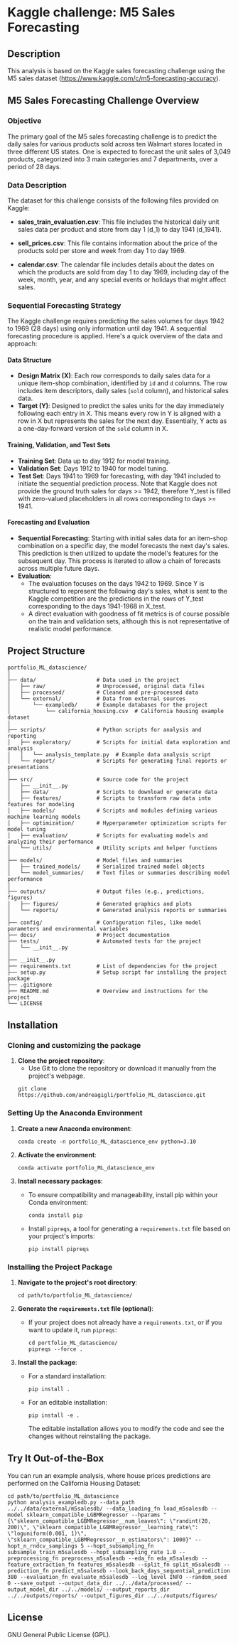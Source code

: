 # Kaggle challenge: M5 Sales Forecasting 

## Description
This analysis is based on the Kaggle sales forecasting challenge using the M5 sales dataset (https://www.kaggle.com/c/m5-forecasting-accuracy). 


## M5 Sales Forecasting Challenge Overview

### Objective

The primary goal of the M5 sales forecasting challenge is to predict the daily sales for various products sold across ten Walmart stores located in three different US states. 
One is expected to forecast the unit sales of 3,049 products, categorized into 3 main categories and 7 departments, over a period of 28 days. 


### Data Description

The dataset for this challenge consists of the following files provided on Kaggle:

- **sales_train_evaluation.csv**: This file includes the historical daily unit sales data per product and store from day 1 (d_1) to day 1941 (d_1941). 

- **sell_prices.csv**: This file contains information about the price of the products sold per store and week from day 1 to day 1969. 

- **calendar.csv**: The calendar file includes details about the dates on which the products are sold from day 1 to day 1969, including day of the week, month, year, and any special events or holidays that might affect sales. 


### Sequential Forecasting Strategy

The Kaggle challenge requires predicting the sales volumes for days 1942 to 1969 (28 days) using only information until day 1941.
A sequential forecasting procedure is applied. 
Here's a quick overview of the data and approach:

#### Data Structure
- **Design Matrix (X)**: Each row corresponds to daily sales data for a unique item-shop combination, identified by `id` and `d` columns. 
                         The row includes item descriptors, daily sales (`sold` column), and historical sales data.
- **Target (Y)**: Designed to predict the sales units for the day immediately following each entry in X. 
                  This means every row in Y is aligned with a row in X but represents the sales for the next day. 
                  Essentially, Y acts as a one-day-forward version of the `sold` column in X.

#### Training, Validation, and Test Sets
- **Training Set**: Data up to day 1912 for model training.
- **Validation Set**: Days 1912 to 1940 for model tuning.
- **Test Set**: Days 1941 to 1969 for forecasting, with day 1941 included to initiate the sequential prediction process.
                Note that Kaggle does not provide the ground truth sales for days >= 1942, therefore Y_test is filled with zero-valued placeholders in all rows corresponding to days >= 1941.

#### Forecasting and Evaluation
- **Sequential Forecasting**: Starting with initial sales data for an item-shop combination on a specific day, the model forecasts the next day's sales. 
                              This prediction is then utilized to update the model's features for the subsequent day. 
                              This process is iterated to allow a chain of forecasts across multiple future days. 
- **Evaluation**: 
  - The evaluation focuses on the days 1942 to 1969. Since Y is structured to represent the following day's sales, what is sent to the Kaggle competition are the predictions in the rows of Y_test corresponding to the days 1941-1968 in X_test.
  - A direct evaluation with goodness of fit metrics is of course possible on the train and validation sets, although this is not representative of realistic model performance.


## Project Structure

```
portfolio_ML_datascience/
│
├── data/                   # Data used in the project
│   ├── raw/                # Unprocessed, original data files
│   ├── processed/          # Cleaned and pre-processed data
│   └── external/           # Data from external sources
│       └── exampledb/      # Example databases for the project
│           └── california_housing.csv  # California housing example dataset
│
├── scripts/                # Python scripts for analysis and reporting
│   ├── exploratory/        # Scripts for initial data exploration and analysis
│   │   └── analysis_template.py  # Example data analysis script
│   └── report/             # Scripts for generating final reports or presentations
│
├── src/                    # Source code for the project
│   ├── __init__.py
│   ├── data/               # Scripts to download or generate data
│   ├── features/           # Scripts to transform raw data into features for modeling
│   ├── models/             # Scripts and modules defining various machine learning models
│   ├── optimization/       # Hyperparameter optimization scripts for model tuning
│   ├── evaluation/         # Scripts for evaluating models and analyzing their performance
│   └── utils/              # Utility scripts and helper functions
│
├── models/                 # Model files and summaries
│   ├── trained_models/     # Serialized trained model objects
│   └── model_summaries/    # Text files or summaries describing model performance
│
├── outputs/                # Output files (e.g., predictions, figures)
│   ├── figures/            # Generated graphics and plots
│   └── reports/            # Generated analysis reports or summaries
│
├── config/                 # Configuration files, like model parameters and environmental variables
├── docs/                   # Project documentation
├── tests/                  # Automated tests for the project
│   └── __init__.py
│
├── __init__.py	        		        
├── requirements.txt        # List of dependencies for the project
├── setup.py                # Setup script for installing the project package
├── .gitignore	
├── README.md               # Overview and instructions for the project	
└── LICENSE
```

## Installation

### Cloning and customizing the package

1. **Clone the project repository**:
	- Use Git to clone the repository or download it manually from the project's webpage.
	```
	git clone https://github.com/andreagigli/portfolio_ML_datascience.git
	```


### Setting Up the Anaconda Environment

1. **Create a new Anaconda environment**:
    ```
    conda create -n portfolio_ML_datascience_env python=3.10
    ```

2. **Activate the environment**:
    ```
    conda activate portfolio_ML_datascience_env
    ```

3. **Install necessary packages**:
    - To ensure compatibility and manageability, install pip within your Conda environment:
      ```
      conda install pip
      ```
    - Install `pipreqs`, a tool for generating a `requirements.txt` file based on your project's imports:
      ```
      pip install pipreqs
      ```

### Installing the Project Package

1. **Navigate to the project's root directory**:
      ```
	  cd path/to/portfolio_ML_datascience/
      ```

2. **Generate the `requirements.txt` file (optional)**:
    - If your project does not already have a `requirements.txt`, or if you want to update it, run `pipreqs`:
      ```
	  cd portfolio_ML_datascience/
      pipreqs --force . 
      ```

3. **Install the package**:
    - For a standard installation:
      ```
      pip install .
      ```
    - For an editable installation:
      ```
      pip install -e .
      ```
      The editable installation allows you to modify the code and see the changes without reinstalling the package.
	  

## Try It Out-of-the-Box

You can run an example analysis, where house prices predictions are performed on the California Housing Dataset:

```
cd path/to/portfolio_ML_datascience
python analysis_exampledb.py --data_path ../../data/external/m5salesdb/ --data_loading_fn load_m5salesdb --model sklearn_compatible_LGBMRegressor --hparams "{\"sklearn_compatible_LGBMRegressor__num_leaves\": \"randint(20, 200)\", \"sklearn_compatible_LGBMRegressor__learning_rate\": \"loguniform(0.001, 1)\", \"sklearn_compatible_LGBMRegressor__n_estimators\": 1000}" --hopt_n_rndcv_samplings 5 --hopt_subsampling_fn subsample_train_m5salesdb --hopt_subsampling_rate 1.0 --preprocessing_fn preprocess_m5salesdb --eda_fn eda_m5salesdb --feature_extraction_fn features_m5salesdb --split_fn split_m5salesdb --prediction_fn predict_m5salesdb --look_back_days_sequential_prediction 380 --evaluation_fn evaluate_m5salesdb --log_level INFO --random_seed 0 --save_output --output_data_dir ../../data/processed/ --output_model_dir ../../models/ --output_reports_dir ../../outputs/reports/ --output_figures_dir ../../outputs/figures/
```


## License

GNU General Public License (GPL).
